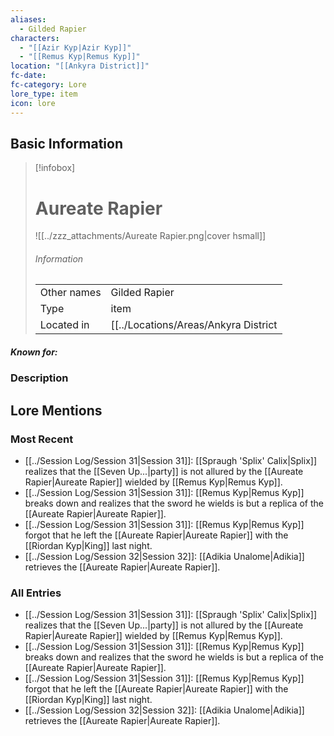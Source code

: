 ```yaml
---
aliases:
  - Gilded Rapier
characters:
  - "[[Azir Kyp|Azir Kyp]]"
  - "[[Remus Kyp|Remus Kyp]]"
location: "[[Ankyra District]]"
fc-date: 
fc-category: Lore
lore_type: item
icon: lore
---
```

## Basic Information
> [!infobox]
> # Aureate Rapier
> ![[../zzz_attachments/Aureate Rapier.png|cover hsmall]]
> ###### Information
> |   |  |
> | ---- | ---- |
> | Other names | Gilded Rapier|
> | Type|item|
> | Located in | [[../Locations/Areas/Ankyra District|Ankyra District]]|
##### Known for:
### Description
## Lore Mentions
### Most Recent
- [[../Session Log/Session 31|Session 31]]: [[Spraugh 'Splix' Calix|Splix]] realizes that the [[Seven Up...|party]] is not allured by the [[Aureate Rapier|Aureate Rapier]] wielded by [[Remus Kyp|Remus Kyp]].
- [[../Session Log/Session 31|Session 31]]: [[Remus Kyp|Remus Kyp]] breaks down and realizes that the sword he wields is but a replica of the [[Aureate Rapier|Aureate Rapier]].
- [[../Session Log/Session 31|Session 31]]: [[Remus Kyp|Remus Kyp]] forgot that he left the [[Aureate Rapier|Aureate Rapier]] with the [[Riordan Kyp|King]] last night.
- [[../Session Log/Session 32|Session 32]]: [[Adikia Unalome|Adikia]] retrieves the [[Aureate Rapier|Aureate Rapier]].

### All Entries
- [[../Session Log/Session 31|Session 31]]: [[Spraugh 'Splix' Calix|Splix]] realizes that the [[Seven Up...|party]] is not allured by the [[Aureate Rapier|Aureate Rapier]] wielded by [[Remus Kyp|Remus Kyp]].
- [[../Session Log/Session 31|Session 31]]: [[Remus Kyp|Remus Kyp]] breaks down and realizes that the sword he wields is but a replica of the [[Aureate Rapier|Aureate Rapier]].
- [[../Session Log/Session 31|Session 31]]: [[Remus Kyp|Remus Kyp]] forgot that he left the [[Aureate Rapier|Aureate Rapier]] with the [[Riordan Kyp|King]] last night.
- [[../Session Log/Session 32|Session 32]]: [[Adikia Unalome|Adikia]] retrieves the [[Aureate Rapier|Aureate Rapier]].
